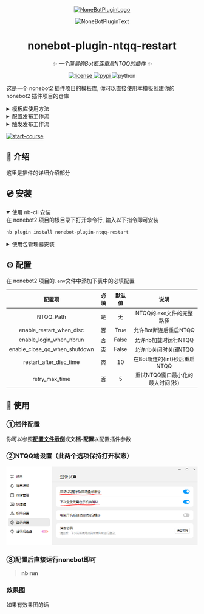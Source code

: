 <div align="center">
  <a href="https://v2.nonebot.dev/store"><img src="https://github.com/A-kirami/nonebot-plugin-template/blob/resources/nbp_logo.png" width="180" height="180" alt="NoneBotPluginLogo"></a>
  <br>
  <p><img src="https://github.com/A-kirami/nonebot-plugin-template/blob/resources/NoneBotPlugin.svg" width="240" alt="NoneBotPluginText"></p>
</div>

<div align="center">

# nonebot-plugin-ntqq-restart

_✨ 一个简易的Bot断连重启NTQQ的插件 ✨_


<a href="./LICENSE">
    <img src="https://img.shields.io/github/license/kanbereina/nonebot-plugin-ntqq-restart.svg" alt="license">
</a>
<a href="https://pypi.python.org/pypi/nonebot-plugin-ntqq-restart">
    <img src="https://img.shields.io/pypi/v/nonebot-plugin-ntqq-restart.svg" alt="pypi">
</a>
<img src="https://img.shields.io/badge/python-3.8+-blue.svg" alt="python">

</div>

这是一个 nonebot2 插件项目的模板库, 你可以直接使用本模板创建你的 nonebot2 插件项目的仓库

<details>
<summary>模板库使用方法</summary>

1. 点击仓库中的 "Use this template" 按钮, 输入仓库名与描述, 点击 "  Create repository from template" 创建仓库
2. 在创建好的新仓库中, 在 "Add file" 菜单中选择 "Create new file", 在新文件名处输入`LICENSE`, 此时在右侧会出现一个 "Choose a license template" 按钮, 点击此按钮选择开源协议模板, 然后在最下方提交新文件到主分支
3. 全局替换`owner`为仓库所有者ID; 全局替换`nonebot-plugin-template`为插件名; 全局替换`nonebot_plugin_template`为包名; 修改 python 徽标中的版本为你插件的运行所需版本
4. 修改 README 中的插件名和插件描述, 并在下方填充相应的内容

</details>

<details>
<summary>配置发布工作流</summary>

模块库中自带了一个发布工作流, 你可以使用此工作流自动发布你的插件到 pypi

> [!IMPORTANT]
> 这个发布工作流需要 pyproject.toml 文件, 并且只支持 [PEP 621](https://peps.python.org/pep-0621/) 标准的 pyproject.toml 文件

1. 前往 https://pypi.org/manage/account/#api-tokens 并创建一个新的 API 令牌。创建成功后不要关闭页面，不然你将无法再次查看此令牌。
2. 在单独的浏览器选项卡或窗口中，打开 [Actions secrets and variables](./settings/secrets/actions) 页面。你也可以在 Settings - Secrets and variables - Actions 中找到此页面。
3. 点击 New repository secret 按钮，创建一个名为 `PYPI_API_TOKEN` 的新令牌，并从第一步复制粘贴令牌。

</details>

<details>
<summary>触发发布工作流</summary>
从本地推送任意 tag 即可触发。

创建 tag:

    git tag <tag_name>

推送本地所有 tag:

    git push origin --tags

</details>

[![start-course](https://user-images.githubusercontent.com/1221423/235727646-4a590299-ffe5-480d-8cd5-8194ea184546.svg)](https://github.com/new?template_owner=A-kirami&template_name=nonebot-plugin-template&owner=%40me&name=nonebot-plugin-&description=NoneBot-Plugin&visibility=public)

## 📖 介绍

这里是插件的详细介绍部分

## 💿 安装

<details open>
<summary>使用 nb-cli 安装</summary>
在 nonebot2 项目的根目录下打开命令行, 输入以下指令即可安装

    nb plugin install nonebot-plugin-ntqq-restart

</details>

<details>
<summary>使用包管理器安装</summary>
在 nonebot2 项目的插件目录下, 打开命令行, 根据你使用的包管理器, 输入相应的安装命令

<details>
<summary>pip</summary>

    pip install nonebot-plugin-ntqq-restart
</details>
<details>
<summary>pdm</summary>

    pdm add nonebot-plugin-ntqq-restart
</details>
<details>
<summary>poetry</summary>

    poetry add nonebot-plugin-ntqq-restart
</details>
<details>
<summary>conda</summary>

    conda install nonebot-plugin-ntqq-restart
</details>

打开 nonebot2 项目根目录下的 `pyproject.toml` 文件, 在 `[tool.nonebot]` 部分追加写入

    plugins = ["nonebot-plugin-ntqq-restart"]

</details>

## ⚙️ 配置

在 nonebot2 项目的`.env`文件中添加下表中的必填配置

| 配置项 | 必填 | 默认值 | 说明 |
|:-----:|:----:|:----:|:----:|
| NTQQ_Path | 是 | 无 | NTQQ的.exe文件的完整路径 |
| enable_restart_when_disc | 否 | True | 允许Bot断连后重启NTQQ |
| enable_login_when_nbrun | 否 | False | 允许nb加载时运行NTQQ |
| enable_close_qq_when_shutdown | 否 | False | 允许nb关闭时关闭NTQQ |
| restart_after_disc_time | 否 | 10 | 在Bot断连的{int}秒后重启NTQQ |
| retry_max_time | 否 | 5 | 重试NTQQ窗口最小化的最大时间(秒) |

## 🎉 使用
### ①插件配置
你可以参照[**配置文件示例**](https://github.com/kanbereina/nonebot-plugin-ntqq-restart/blob/master/.env.prod.example)或**文档-配置**以配置插件参数
### ②NTQQ端设置（此两个选项保持打开状态）
![NTQQ端设置](https://github.com/kanbereina/nonebot-plugin-ntqq-restart/blob/master/doc/ntqq_config_example.PNG)
### ③配置后直接运行nonebot即可
> **nb run**
### 效果图
如果有效果图的话
